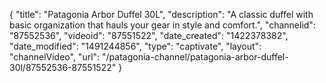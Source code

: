 {
    "title": "Patagonia Arbor Duffel 30L",
    "description": "A classic duffel with basic organization that hauls your gear in style and comfort.",
    "channelid": "87552536",
    "videoid": "87551522",
    "date_created": "1422378382",
    "date_modified": "1491244856",
    "type": "captivate",
    "layout": "channelVideo",
    "url": "\/patagonia-channel\/patagonia-arbor-duffel-30l\/87552536-87551522"
}